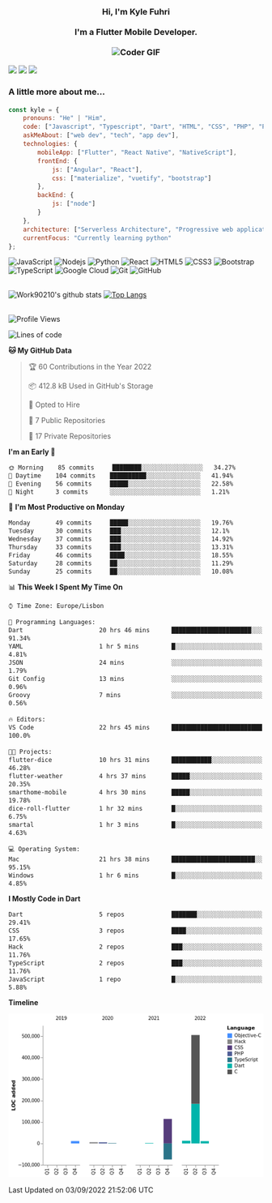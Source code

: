 
<h3 align="center">
  <abc>
    <br />Hi, I'm Kyle Fuhri<br />
    <br />
    I'm a Flutter Mobile Developer. <br />
    <br />
    <img
      src="https://media.giphy.com/media/SWoSkN6DxTszqIKEqv/giphy.gif"
      alt="Coder GIF"
      width="500"
      height="400"
    />
  </abc>
</h3>
<img src="https://img.shields.io/badge/Flutter%20-%2302569B.svg?&style=for-the-badge&logo=Flutter&logoColor=white" />
<img src="https://img.shields.io/badge/angular%20-%23DD0031.svg?&style=for-the-badge&logo=angular&logoColor=white"/>
<img src="https://img.shields.io/badge/react%20-%2320232a.svg?&style=for-the-badge&logo=react&logoColor=%2361DAFB"/>

<h3>A little more about me...  </h3>

```javascript
const kyle = {
    pronouns: "He" | "Him",
    code: ["Javascript", "Typescript", "Dart", "HTML", "CSS", "PHP", "Python"],
    askMeAbout: ["web dev", "tech", "app dev"],
    technologies: {
        mobileApp: ["Flutter", "React Native", "NativeScript"],
        frontEnd: {
            js: ["Angular", "React"],
            css: ["materialize", "vuetify", "bootstrap"]
        },
        backEnd: {
            js: ["node"]
        }
    },
    architecture: ["Serverless Architecture", "Progressive web applications", "Single page applications"],
    currentFocus: "Currently learning python"
};
```

![JavaScript](https://img.shields.io/badge/-JavaScript-black?style=flat-square&logo=javascript)
![Nodejs](https://img.shields.io/badge/-Nodejs-black?style=flat-square&logo=Node.js)
![Python](https://img.shields.io/badge/-Python-black?style=flat-square&logo=Python)
![React](https://img.shields.io/badge/-React-black?style=flat-square&logo=react)
![HTML5](https://img.shields.io/badge/-HTML5-E34F26?style=flat-square&logo=html5&logoColor=white)
![CSS3](https://img.shields.io/badge/-CSS3-1572B6?style=flat-square&logo=css3)
![Bootstrap](https://img.shields.io/badge/-Bootstrap-563D7C?style=flat-square&logo=bootstrap)
![TypeScript](https://img.shields.io/badge/-TypeScript-007ACC?style=flat-square&logo=typescript)
![Google Cloud](https://img.shields.io/badge/Google%20Cloud-black?style=flat-square&logo=google-cloud)
![Git](https://img.shields.io/badge/-Git-black?style=flat-square&logo=git)
![GitHub](https://img.shields.io/badge/-GitHub-181717?style=flat-square&logo=github)
</br>
</br>


![Work90210's github stats](https://github-readme-stats-work90210.vercel.app/api?username=work90210)
[![Top Langs](https://github-readme-stats-work90210.vercel.app/api/top-langs/?username=work90210)](https://github.com/work90210/github-readme-stats)
</br>
</br>
<!--START_SECTION:waka-->
![Profile Views](http://img.shields.io/badge/Profile%20Views-1-blue)

![Lines of code](https://img.shields.io/badge/From%20Hello%20World%20I%27ve%20Written-593%20Thousand%20lines%20of%20code-blue)

**🐱 My GitHub Data** 

> 🏆 60 Contributions in the Year 2022
 > 
> 📦 412.8 kB Used in GitHub's Storage 
 > 
> 💼 Opted to Hire
 > 
> 📜 7 Public Repositories 
 > 
> 🔑 17 Private Repositories  
 > 
**I'm an Early 🐤** 

```text
🌞 Morning    85 commits     ████████░░░░░░░░░░░░░░░░░   34.27% 
🌆 Daytime    104 commits    ██████████░░░░░░░░░░░░░░░   41.94% 
🌃 Evening    56 commits     █████░░░░░░░░░░░░░░░░░░░░   22.58% 
🌙 Night      3 commits      ░░░░░░░░░░░░░░░░░░░░░░░░░   1.21%

```
📅 **I'm Most Productive on Monday** 

```text
Monday       49 commits     █████░░░░░░░░░░░░░░░░░░░░   19.76% 
Tuesday      30 commits     ███░░░░░░░░░░░░░░░░░░░░░░   12.1% 
Wednesday    37 commits     ███░░░░░░░░░░░░░░░░░░░░░░   14.92% 
Thursday     33 commits     ███░░░░░░░░░░░░░░░░░░░░░░   13.31% 
Friday       46 commits     ████░░░░░░░░░░░░░░░░░░░░░   18.55% 
Saturday     28 commits     ██░░░░░░░░░░░░░░░░░░░░░░░   11.29% 
Sunday       25 commits     ██░░░░░░░░░░░░░░░░░░░░░░░   10.08%

```


📊 **This Week I Spent My Time On** 

```text
⌚︎ Time Zone: Europe/Lisbon

💬 Programming Languages: 
Dart                     20 hrs 46 mins      ██████████████████████░░░   91.34% 
YAML                     1 hr 5 mins         █░░░░░░░░░░░░░░░░░░░░░░░░   4.81% 
JSON                     24 mins             ░░░░░░░░░░░░░░░░░░░░░░░░░   1.79% 
Git Config               13 mins             ░░░░░░░░░░░░░░░░░░░░░░░░░   0.96% 
Groovy                   7 mins              ░░░░░░░░░░░░░░░░░░░░░░░░░   0.56%

🔥 Editors: 
VS Code                  22 hrs 45 mins      █████████████████████████   100.0%

🐱‍💻 Projects: 
flutter-dice             10 hrs 31 mins      ███████████░░░░░░░░░░░░░░   46.28% 
flutter-weather          4 hrs 37 mins       █████░░░░░░░░░░░░░░░░░░░░   20.35% 
smarthome-mobile         4 hrs 30 mins       █████░░░░░░░░░░░░░░░░░░░░   19.78% 
dice-roll-flutter        1 hr 32 mins        █░░░░░░░░░░░░░░░░░░░░░░░░   6.75% 
smartal                  1 hr 3 mins         █░░░░░░░░░░░░░░░░░░░░░░░░   4.63%

💻 Operating System: 
Mac                      21 hrs 38 mins      ███████████████████████░░   95.15% 
Windows                  1 hr 6 mins         █░░░░░░░░░░░░░░░░░░░░░░░░   4.85%

```

**I Mostly Code in Dart** 

```text
Dart                     5 repos             ███████░░░░░░░░░░░░░░░░░░   29.41% 
CSS                      3 repos             ████░░░░░░░░░░░░░░░░░░░░░   17.65% 
Hack                     2 repos             ███░░░░░░░░░░░░░░░░░░░░░░   11.76% 
TypeScript               2 repos             ███░░░░░░░░░░░░░░░░░░░░░░   11.76% 
JavaScript               1 repo              █░░░░░░░░░░░░░░░░░░░░░░░░   5.88%

```


**Timeline**

![Chart not found](https://raw.githubusercontent.com/Work90210/Work90210/main/charts/bar_graph.png) 


 Last Updated on 03/09/2022 21:52:06 UTC
<!--END_SECTION:waka-->
